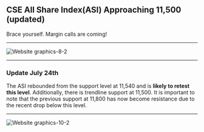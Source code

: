 ## CSE All Share Index(ASI) Approaching 11,500 (updated)

Brace yourself. Margin calls are coming!

---

![Website graphics-8-2](https://github.com/user-attachments/assets/c57977a0-bccb-444d-aba7-f9b4115dc4da)

---

### Update July 24th

The ASI rebounded from the support level at 11,540 and is **likely to retest this level**. Additionally, there is trendline support at 11,500. It is important to note that the previous support at 11,800 has now become resistance due to the recent drop below this level.

---

![Website graphics-10-2](https://github.com/user-attachments/assets/d282b158-dd8c-4f6b-a0c0-39128301da7a)





